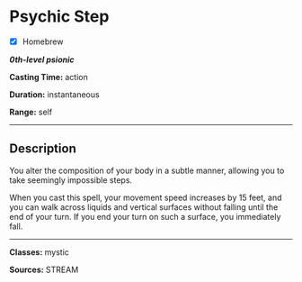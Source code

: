 # Psychic Step

- [x] Homebrew

***0th-level psionic***

**Casting Time:** action

**Duration:** instantaneous

**Range:** self

---

## Description
You alter the composition of your body in a subtle manner, allowing you to take seemingly impossible steps.

When you cast this spell, your movement speed increases by 15 feet, and you can walk across liquids and vertical surfaces without falling until the end of your turn.
If you end your turn on such a surface, you immediately fall.

---

**Classes:** mystic

**Sources:** STREAM

<!-- QA pass needed -->
